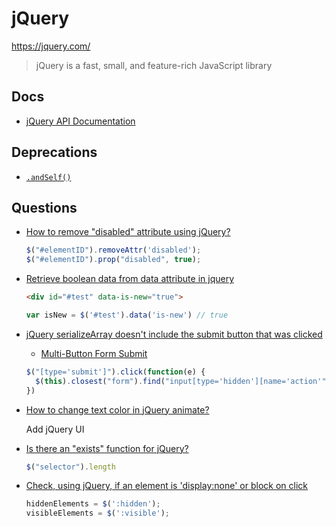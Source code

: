 # jQuery

<https://jquery.com/>

> jQuery is a fast, small, and feature-rich JavaScript library


## Docs

* [jQuery API Documentation](https://api.jquery.com/)

## Deprecations

* [`.andSelf()`](https://api.jquery.com/andself/)

## Questions

* [How to remove "disabled" attribute using jQuery?](https://stackoverflow.com/q/13626517/1366033)

  ```js
  $("#elementID").removeAttr('disabled');
  $("#elementID").prop("disabled", true);
  ```

* [Retrieve boolean data from data attribute in jquery](https://stackoverflow.com/q/9921076/1366033)

  ```html
  <div id="#test" data-is-new="true">
  ```

  ```js
  var isNew = $('#test').data('is-new') // true
  ```

* [jQuery serializeArray doesn't include the submit button that was clicked](https://stackoverflow.com/questions/4007942/jquery-serializearray-doesnt-include-the-submit-button-that-was-clicked)

  * [Multi-Button Form Submit](https://codepen.io/KyleMit/pen/KKQEKqV)

  ```js
  $("[type='submit']").click(function(e) {
    $(this).closest("form").find("input[type='hidden'][name='action'").val(this.value)
  })
  ```

* [How to change text color in jQuery animate?](https://stackoverflow.com/q/16871967/1366033)

  Add jQuery UI

* [Is there an "exists" function for jQuery?](https://stackoverflow.com/q/31044/1366033)

  ```js
  $("selector").length
  ```

* [Check, using jQuery, if an element is 'display:none' or block on click](https://stackoverflow.com/q/15924751/1366033)

  ```js
  hiddenElements = $(':hidden');
  visibleElements = $(':visible');
  ```

  